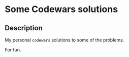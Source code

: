 # Some Codewars solutions

## Description

My personal `codewars` solutions to some of the problems.

For fun.
